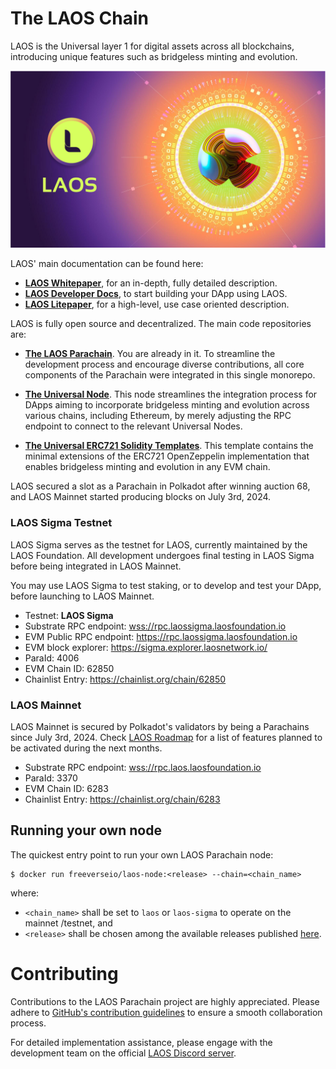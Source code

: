 # The LAOS Chain

LAOS is the Universal layer 1 for digital assets across all blockchains, introducing unique features such as bridgeless minting and evolution. 

![LAOS Logo](docs/LAOS_logo.png)

LAOS' main documentation can be found here:
- **[LAOS Whitepaper](https://github.com/freeverseio/laos-whitepaper/blob/main/laos.pdf)**, for an in-depth, fully detailed description.
- **[LAOS Developer Docs](https://docs.laosnetwork.io/)**, to start building your DApp using LAOS.
- **[LAOS Litepaper](https://laosnetwork.io/downloads/LAOS_litepaper.pdf)**, for a high-level, use case oriented description.

LAOS is fully open source and decentralized. The main code repositories are:

* **[The LAOS Parachain](#the-laos-parachain-monorepo)**. You are already in it. To streamline the development process and encourage diverse contributions, all core components of the Parachain were integrated in this single monorepo.

* **[The Universal Node](https://github.com/freeverseio/laos-universal-node)**. This node streamlines the integration process for DApps aiming to incorporate bridgeless minting and evolution across various chains, including Ethereum, by merely adjusting the RPC endpoint to connect to the relevant Universal Nodes.

* **[The Universal ERC721 Solidity Templates](https://github.com/freeverseio/laos-erc721)**. This template contains the minimal extensions of the ERC721 OpenZeppelin implementation that enables bridgeless minting and evolution in any EVM chain.

LAOS secured a slot as a Parachain in Polkadot after winning auction 68,
and LAOS Mainnet started producing blocks on July 3rd, 2024.

### LAOS Sigma Testnet

LAOS Sigma serves as the testnet for LAOS, currently maintained by the LAOS Foundation.
All development undergoes final testing in LAOS Sigma before being integrated in LAOS Mainnet.

You may use LAOS Sigma to test staking, or to develop and test your DApp, before launching to LAOS Mainnet.

* Testnet: **LAOS Sigma**
* Substrate RPC endpoint: [wss://rpc.laossigma.laosfoundation.io](https://polkadot.js.org/apps/?rpc=wss%3A%2F%2Frpc.laossigma.laosfoundation.io#/rpc)   
* EVM Public RPC endpoint: https://rpc.laossigma.laosfoundation.io
* EVM block explorer: https://sigma.explorer.laosnetwork.io/
* ParaId: 4006
* EVM Chain ID: 62850
* Chainlist Entry: https://chainlist.org/chain/62850

### LAOS Mainnet

LAOS Mainnet is secured by Polkadot's validators by being a Parachains since July 3rd, 2024.
Check [LAOS Roadmap](https://laosnetwork.io/roadmap-after-tge) for a list of features planned to be activated during the next months.

* Substrate RPC endpoint: [wss://rpc.laos.laosfoundation.io](https://polkadot.js.org/apps/?rpc=wss%3A%2F%2Frpc.laos.laosfoundation.io#/rpc)   
* ParaId: 3370
* EVM Chain ID: 6283
* Chainlist Entry: https://chainlist.org/chain/6283

## Running your own node

The quickest entry point to run your own LAOS Parachain node:
```
$ docker run freeverseio/laos-node:<release> --chain=<chain_name>
```
where:
* `<chain_name>` shall be set to `laos` or `laos-sigma` to operate on the mainnet /testnet, and
* `<release>` shall be chosen among the available releases published [here](https://github.com/freeverseio/laos/releases).

# Contributing

Contributions to the LAOS Parachain project are highly appreciated. Please adhere to [GitHub's contribution guidelines](https://docs.github.com/en/get-started/quickstart/contributing-to-projects) to ensure a smooth collaboration process.

For detailed implementation assistance, please engage with the development team on the official [LAOS Discord server](https://discord.gg/5YX9DHda).
